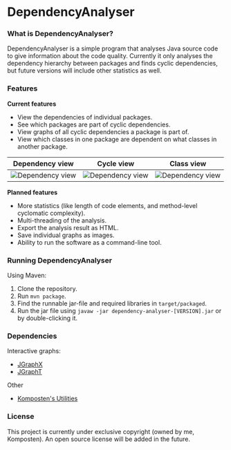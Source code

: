 # DependencyAnalyser
### What is DependencyAnalyser?
DependencyAnalyser is a simple program that analyses Java source code to give information about the code quality.
Currently it only analyses the dependency hierarchy between packages and finds cyclic dependencies, but
future versions will include other statistics as well.

### Features
**Current features**
- View the dependencies of individual packages.
- See which packages are part of cyclic dependencies.
- View graphs of all cyclic dependencies a package is part of.
- View which classes in one package are dependent on what classes in another package.

 Dependency view |Cycle view |Class view 
--- | --- | ---
![Dependency view](../assets/screenshots/dependency_view.png?raw=true)|![Dependency view](../assets/screenshots/cycle_view.png?raw=true)|![Dependency view](../assets/screenshots/class_view.png?raw=true)

**Planned features**
- More statistics (like length of code elements, and method-level cyclomatic complexity).
- Multi-threading of the analysis.
- Export the analysis result as HTML.
- Save individual graphs as images.
- Ability to run the software as a command-line tool.

### Running DependencyAnalyser
Using Maven:
1) Clone the repository.
2) Run `mvn package`.
3) Find the runnable jar-file and required libraries in `target/packaged`.
4) Run the jar file using `javaw -jar dependency-analyser-[VERSION].jar` or by double-clicking it.

### Dependencies
Interactive graphs:
* [JGraphX](https://github.com/jgraph/jgraphx)
* [JGraphT](https://github.com/jgrapht/jgrapht)

Other
* [Komposten's Utilities](https://github.com/Komposten/Utilities)

### License
This project is currently under exclusive copyright (owned by me, Komposten).
An open source license will be added in the future.
